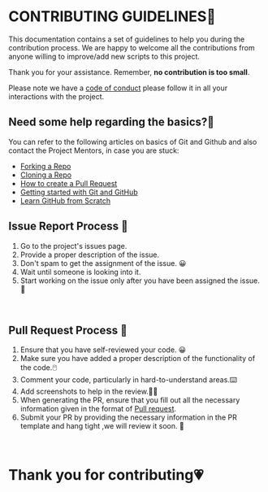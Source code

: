 # **CONTRIBUTING GUIDELINES**📄

 This documentation contains a set of guidelines to help you during the contribution process.
 We are happy to welcome all the contributions from anyone willing to improve/add new scripts to this project.


Thank you for your assistance. Remember, **no contribution is too small**.


Please note we have a [code of conduct](CODE_OF_CONDUCT.md) please follow it in all your interactions with the project.

## **Need some help regarding the basics?🤔**

You can refer to the following articles on basics of Git and Github and also contact the Project Mentors,
in case you are stuck:

- [Forking a Repo](https://help.github.com/en/github/getting-started-with-github/fork-a-repo)
- [Cloning a Repo](https://help.github.com/en/desktop/contributing-to-projects/creating-an-issue-or-pull-request)
- [How to create a Pull Request](https://opensource.com/article/19/7/create-pull-request-github)
- [Getting started with Git and GitHub](https://towardsdatascience.com/getting-started-with-git-and-github-6fcd0f2d4ac6)
- [Learn GitHub from Scratch](https://docs.github.com/en/get-started/start-your-journey/git-and-github-learning-resources)

## Issue Report Process 📌
1. Go to the project's issues page.
2. Provide a proper description of the issue.
3. Don't spam to get the assignment of the issue. 😀
4. Wait until someone is looking into it.
5. Start working on the issue only after you have been assigned the issue. 🚀

<br>

## Pull Request Process 🚀
1. Ensure that you have self-reviewed your code. 😀
2. Make sure you have added a proper description of the functionality of the code.🖱️
3. Comment your code, particularly in hard-to-understand areas.⌨️
4. Add screenshots to help in the review.👨‍💻
5. When generating the PR, ensure that you fill out all the necessary information given in the format of [Pull request](PR.md).
6. Submit your PR by providing the necessary information in the PR template and hang tight ,we will review it soon. 🚀

<br>

# **Thank you for contributing💗** 
